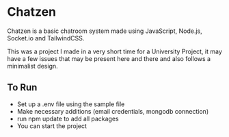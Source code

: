 # Chatzen
Chatzen is a basic chatroom system made using JavaScript, Node.js, Socket.io and TailwindCSS. 

This was a project I made in a very short time for a University Project, it may have a few issues that may be present here and there and also follows a minimalist design.

## To Run
- Set up a .env file using the sample file
- Make necessary additions (email credentials, mongodb connection)
- run npm update to add all packages
- You can start the project